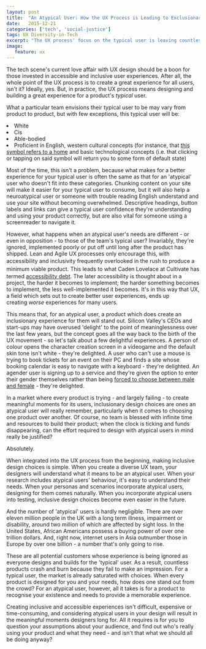 ```yaml
---
layout: post
title:  "An Atypical User: How the UX Process is Leading to Exclusionary Experiences"
date:   2015-12-21
categories: ['tech', 'social-justice']
tags: UX Diversity-in-Tech
excerpt: "The UX process' focus on the typical user is leaving countless users out in the cold, and we need to be questioning our assumptions about our audience."
image:
   feature: ux
---
```


The tech scene's current love affair with UX design should be a boon for those invested in accessible and inclusive user experiences. After all, the whole point of the UX process is to create a great experience for all users, isn't it? Ideally, yes. But, in practice, the UX process means designing and building a great experience for a product's _typical_ user.

What a particular team envisions their typical user to be may vary from product to product, but with few exceptions, this typical user will be:

  <li>White</li>

  <li>Cis</li>

  <li>Able-bodied</li>

  <li>Proficient in English, western cultural concepts (for instance, that <a href="http://www.google.com/images?q=home+icon">this symbol refers to a home</a> and basic technological concepts (i.e. that clicking or tapping on said symbol will return you to some form of default state)</li>


Most of the time, this isn't a problem, because what makes for a better experience for your typical user is often the same as that for an 'atypical' user who doesn't fit into these categories. Chunking content on your site will make it easier for your typical user to consume, but it will also help a neuroatypical user or someone with trouble reading English understand and use your site without becoming overwhelmed. Descriptive headings, button labels and links can give a typical user confidence they're understanding and using your product correctly, but are also vital for someone using a screenreader to navigate it.

However, what happens when an atypical user's needs are different - or even in opposition - to those of the team's typical user? Invariably, they're ignored, implemented poorly or put off until long after the product has shipped. Lean and Agile UX processes only encourage this, with accessibility and inclusivity frequently overlooked <span style="line-height: 1.5;">in the rush to produce a minimum viable product. </span>This leads to what Caden Lovelace at Cultivate has termed <a href="http://www.cultivatehq.com/posts/accessibility-debt-what-happens-when-you-do-accessibility-last/" target="_blank">accessibility debt</a>. The later accessibility is thought about in a project, the harder it becomes to implement; the harder something becomes to implement, the less well-implemented it becomes. It's in this way that UX, a field which sets out to create better user experiences, ends up creating <em>worse</em> experiences for many users.

This means that, for an atypical user, a product which does create an inclusionary experience for them will stand out. Silicon Valley's CEOs and start-ups may have overused 'delight' to the point of meaninglessness over the last few years, but the concept goes all the way back to the birth of the UX movement - so let's talk about a few delightful experiences. A person of colour opens the character creation screen in a videogame and the default skin tone isn't white - they're delighted. A user who can't use a mouse is trying to book tickets for an event on their PC and finds a site whose booking calendar is easy to navigate with a keyboard - they're delighted. An agender user is signing up to a service and they're given the option to enter their gender themselves rather than being <a href="http://heatherlauren.me/blog/gender-dropdown/" target="_blank">forced to choose between male and female</a> - they're delighted.

In a market where every product is trying - and largely failing - to create meaningful moments for its users, inclusionary design choices are ones an atypical user will really remember, particularly when it comes to choosing one product over another. Of course, no team is blessed with infinite time and resources to build their product; when the clock is ticking and funds disappearing, can the effort required to design with atypical users in mind really be justified?

Absolutely.

When integrated into the UX process from the beginning, making inclusive design choices is simple. When you create a diverse UX team, your designers will understand what it means to be an atypical user. When your research includes atypical users' behaviour, it's easy to understand their needs. When your personas and scenarios incorporate atypical users, designing for them comes naturally. When you incorporate atypical users into testing, inclusive design choices become even easier in the future.

And the number of 'atypical' users is hardly negligible. There are over eleven million people in the UK with a long term illness, impairment or disability, around two million of which are affected by sight loss. In the United States, African Americans possess a buying power of over one trillion dollars. And, right now, internet users in Asia outnumber those in Europe by over one billion - a number that's only going to rise.

These are all potential customers whose experience is being ignored as everyone designs and builds for the 'typical' user. As a result, countless products crash and burn because they fail to make an impression. For a typical user, the market is already saturated with choices. When every product is designed for you and your needs, how does one stand out from the crowd? For an atypical user, however, all it takes is for a product to recognise your existence and needs to provide a memorable experience.

Creating inclusive and accessible experiences isn't difficult, expensive or time-consuming, and considering atypical users in your design will result in the meaningful moments designers long for. All it requires is for you to question your assumptions about your audience, and find out who's really using your product and what they need - and isn't that what we should all be doing anyway?
